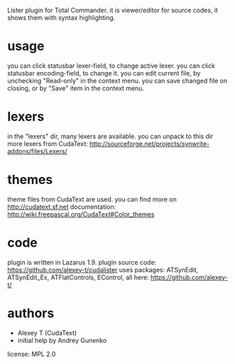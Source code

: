 Lister plugin for Total Commander.
it is viewer/editor for source codes, it shows them with syntax highlighting.

usage
=====

you can click statusbar lexer-field, to change active lexer.
you can click statusbar encoding-field, to change it.
you can edit current file, by unchecking "Read-only" in the context menu.
you can save changed file on closing, or by "Save" item in the context menu.

lexers
======

in the "lexers" dir, many lexers are available.
you can unpack to this dir more lexers from CudaText:
http://sourceforge.net/projects/synwrite-addons/files/Lexers/

themes
======

theme files from CudaText are used.
you can find more on http://cudatext.sf.net
documentation: http://wiki.freepascal.org/CudaText#Color_themes

code
====

plugin is written in Lazarus 1.9.
plugin source code: 
https://github.com/alexey-t/cudalister
uses packages: ATSynEdit, ATSynEdit_Ex, ATFlatControls, EControl, all here:
https://github.com/alexey-t/

authors
=======
  
- Alexey T (CudaText)
- initial help by Andrey Gunenko

license: MPL 2.0

